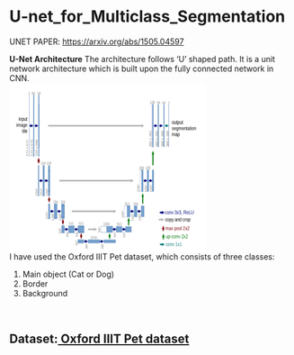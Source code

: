 # U-net_for_Multiclass_Segmentation

UNET PAPER: <link>https://arxiv.org/abs/1505.04597</link>

<b>U-Net Architecture</b>
The architecture follows ‘U’ shaped path. It is a unit network architecture which is built upon the fully connected network in CNN.
<br>
<img src="readme_images/unet.png" height="300px" width="350px" align="middle"></img>
<br>
I have used the Oxford IIIT Pet dataset, which consists of three classes:
1. Main object (Cat or Dog)
2. Border
3. Background
<br>
<h2><b>Dataset:</b><a href="https://www.youtube.com/redirect?event=video_description&redir_token=QUFFLUhqbmNEbDd3RTZKQnRuM25ibXlfT1k0ZzRuM1JDUXxBQ3Jtc0tsRHZCN0RCbXJMVWFBLTBuVEdQNUNmNV9aTkZVN0NzQ1N2ZS0wOVdKN1BReGxxbnRIcGptWENTQXV3VFVCbDRUOHFfRXk4bjlBNVpjVHNNOVNZLWJhcVlHTGVZcTZBUXBaVWxzNzhUVEl5UXE4eE9vNA&q=https%3A%2F%2Fwww.robots.ox.ac.uk%2F%7Evgg%2Fdata%2Fpets"> Oxford IIIT Pet dataset</a></h2>
